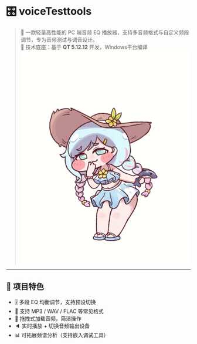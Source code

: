 # 🎛️ voiceTesttools

> 🎵 一款轻量高性能的 PC 端音频 EQ 播放器，支持多音频格式与自定义频段调节，专为音频测试与调音设计。<br>
> 🔧 技术底座：基于 **QT 5.12.12** 开发，Windows平台编译
![demo](./大冒险.gif) <!-- 你的动图展示 -->

---

## 🚀 项目特色

- 🎚️ 多段 EQ 均衡调节，支持预设切换
- 🔁 支持 MP3 / WAV / FLAC 等常见格式
- 📁 拖拽式加载音频，简洁操作
- 🔈 实时播放 + 切换音频输出设备
- 📊 可拓展频谱分析（支持嵌入调试工具）